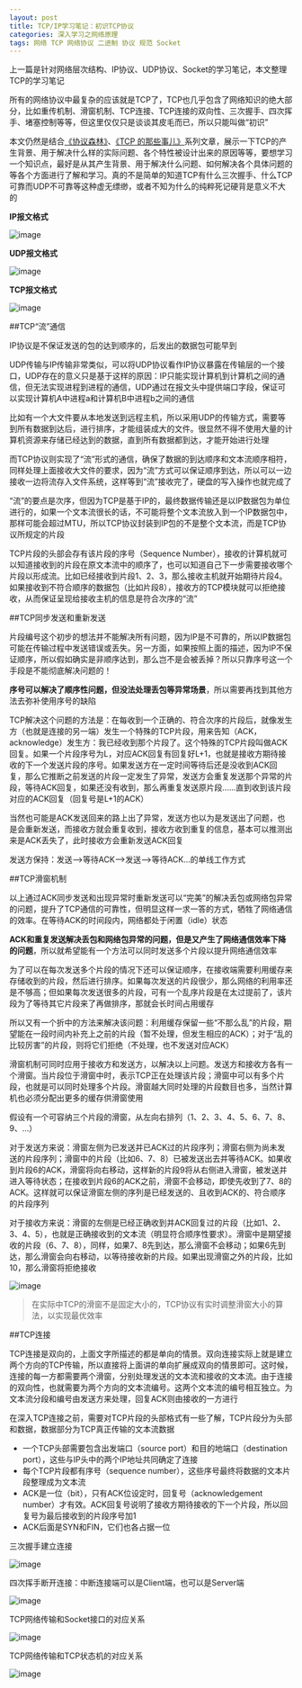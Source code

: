 ```yaml
---
layout: post
title: TCP/IP学习笔记：初识TCP协议
categories: 深入学习之网络原理
tags: 网络 TCP 网络协议 二进制 协议 规范 Socket
---
```


上一篇是针对网络层次结构、IP协议、UDP协议、Socket的学习笔记，本文整理TCP的学习笔记

所有的网络协议中最复杂的应该就是TCP了，TCP也几乎包含了网络知识的绝大部分，比如重传机制、滑窗机制、TCP连接、TCP连接的双向性、三次握手、四次挥手、堵塞控制等等，但这里仅仅只是谈谈其皮毛而已，所以只能叫做“初识”

本文仍然是结合[《协议森林》](http://www.cnblogs.com/vamei/archive/2012/12/05/2802811.html)、[《TCP 的那些事儿》](http://coolshell.cn/articles/11564.html)系列文章，展示一下TCP的产生背景、用于解决什么样的实际问题、各个特性被设计出来的原因等等，要想学习一个知识点，最好是从其产生背景、用于解决什么问题、如何解决各个具体问题的等各个方面进行了解和学习。真的不是简单的知道TCP有什么三次握手、什么TCP可靠而UDP不可靠等这种虚无缥缈，或者不知为什么的纯粹死记硬背是意义不大的

**IP报文格式**

![image](../media/image/2016-10-21/02.png)

**UDP报文格式**

![image](../media/image/2016-10-21/03.png)

**TCP报文格式**

![image](../media/image/2016-10-21/04.png)

##TCP“流”通信

IP协议是不保证发送的包的达到顺序的，后发出的数据包可能早到

UDP传输与IP传输非常类似，可以将UDP协议看作IP协议暴露在传输层的一个接口，UDP存在的意义只是基于这样的原因：IP只能实现计算机到计算机之间的通信，但无法实现进程到进程的通信，UDP通过在报文头中提供端口字段，保证可以实现计算机A中进程a和计算机B中进程b之间的通信

比如有一个大文件要从本地发送到远程主机，所以采用UDP的传输方式，需要等到所有数据到达后，进行排序，才能组装成大的文件。很显然不得不使用大量的计算机资源来存储已经达到的数据，直到所有数据都到达，才能开始进行处理

而TCP协议则实现了“流”形式的通信，确保了数据的到达顺序和文本流顺序相符，同样处理上面接收大文件的要求，因为“流”方式可以保证顺序到达，所以可以一边接收一边将流存入文件系统，这样等到“流”接收完了，硬盘的写入操作也就完成了

“流”的要点是次序，但因为TCP是基于IP的，最终数据传输还是以IP数据包为单位进行的，如果一个文本流很长的话，不可能将整个文本流放入到一个IP数据包中，那样可能会超过MTU，所以TCP协议封装到IP包的不是整个文本流，而是TCP协议所规定的片段

TCP片段的头部会存有该片段的序号（Sequence Number），接收的计算机就可以知道接收到的片段在原文本流中的顺序了，也可以知道自己下一步需要接收哪个片段以形成流。比如已经接收到片段1、2、3，那么接收主机就开始期待片段4。如果接收到不符合顺序的数据包（比如片段8），接收方的TCP模块就可以拒绝接收，从而保证呈现给接收主机的信息是符合次序的“流”

##TCP同步发送和重新发送

片段编号这个初步的想法并不能解决所有问题，因为IP是不可靠的，所以IP数据包可能在传输过程中发送错误或丢失。另一方面，如果按照上面的描述，因为IP不保证顺序，所以假如确实是非顺序达到，那么岂不是会被丢掉？所以只靠序号这一个手段是不能彻底解决问题的！

**序号可以解决了顺序性问题，但没法处理丢包等异常场景**，所以需要再找到其他方法去弥补使用序号的缺陷

TCP解决这个问题的方法是：在每收到一个正确的、符合次序的片段后，就像发生方（也就是连接的另一端）发生一个特殊的TCP片段，用来告知（ACK，acknowledge）发生方：我已经收到那个片段了。这个特殊的TCP片段叫做ACK回复。如果一个片段序号为L，对应ACK回复有回复好L+1，也就是接收方期待接收的下一个发送片段的序号。如果发送方在一定时间等待后还是没收到ACK回复，那么它推断之前发送的片段一定发生了异常，发送方会重复发送那个异常的片段，等待ACK回复，如果还没有收到，那么再重复发送原片段......直到收到该片段对应的ACK回复（回复号是L+1的ACK）

当然也可能是ACK发送回来的路上出了异常，发送方也以为是发送出了问题，也是会重新发送，而接收方就会重复收到，接收方收到重复的信息，基本可以推测出来是ACK丢失了，此时接收方会重新发送ACK回复

发送方保持：发送-->等待ACK-->发送-->等待ACK...的单线工作方式

##TCP滑窗机制

以上通过ACK同步发送和出现异常时重新发送可以“完美”的解决丢包或网络包异常的问题，提升了TCP通信的可靠性，但明显这样一求一答的方式，牺牲了网络通信的效率。在等待ACK的时间段内，网络都处于闲置（idle）状态

**ACK和重复发送解决丢包和网络包异常的问题，但是又产生了网络通信效率下降的问题**，所以就希望能有一个方法可以同时发送多个片段以提升网络通信效率

为了可以在每次发送多个片段的情况下还可以保证顺序，在接收端需要利用缓存来存储收到的片段，然后进行排序。如果每次发送的片段很少，那么网络的利用率还是不够高；但如果每次发送很多的片段，可有一个乱序片段是在太过提前了，该片段为了等待其它片段来了再做排序，那就会长时间占用缓存

所以又有一个折中的方法来解决该问题：利用缓存保留一些“不那么乱”的片段，期望能在一段时间内补充上之前的片段（暂不处理，但发生相应的ACK）；对于“乱的比较厉害”的片段，则将它们拒绝（不处理，也不发送对应ACK）

滑窗机制可同时应用于接收方和发送方，以解决以上问题。发送方和接收方各有一个滑窗。当片段位于滑窗中时，表示TCP正在处理该片段；滑窗中可以有多个片段，也就是可以同时处理多个片段。滑窗越大同时处理的片段数目也多，当然计算机也必须分配出更多的缓存供滑窗使用

假设有一个可容纳三个片段的滑窗，从左向右排列（1、2、3、4、5、6、7、8、9、...）

对于发送方来说：滑窗左侧为已发送并已ACK过的片段序列；滑窗右侧为尚未发送的片段序列；滑窗中的片段（比如6、7、8）已被发送出去并等待ACK。如果收到片段6的ACK，滑窗将向右移动，这样新的片段9将从右侧进入滑窗，被发送并进入等待状态；在接收到片段6的ACK之前，滑窗不会移动，即使先收到了7、8的ACK。这样就可以保证滑窗左侧的序列是已经发送的、且收到ACK的、符合顺序的片段序列

对于接收方来说：滑窗的左侧是已经正确收到并ACK回复过的片段（比如1、2、3、4、5），也就是正确接收到的文本流（明显符合顺序性要求）。滑窗中是期望接收的片段（6、7、8），同样，如果7、8先到达，那么滑窗不会移动；如果6先到达，那么滑窗会向右移动，以等待接收新的片段。如果出现滑窗之外的片段，比如10，那么滑窗将拒绝接收

![image](../media/image/2016-10-23/01.png)

>在实际中TCP的滑窗不是固定大小的，TCP协议有实时调整滑窗大小的算法，以实现最优效率

##TCP连接

TCP连接是双向的，上面文字所描述的都是单向的情景。双向连接实际上就是建立两个方向的TCP传输，所以直接将上面讲的单向扩展成双向的情景即可。这时候，连接的每一方都需要两个滑窗，分别处理发送的文本流和接收的文本流。由于连接的双向性，也就需要为两个方向的文本流编号。这两个文本流的编号相互独立。为文本流分段和编号由发送方来处理，回复ACK则由接收的一方进行

在深入TCP连接之前，需要对TCP片段的头部格式有一些了解，TCP片段分为头部和数据，数据部分为TCP真正传输的文本流数据

* 一个TCP头部需要包含出发端口（source port）和目的地端口（destination port），这些与IP头中的两个IP地址共同确定了连接
* 每个TCP片段都有序号（sequence number），这些序号最终将数据的文本片段整理成为文本流
* ACK是一位（bit），只有ACK位设定时，回复号（acknowledgement number）才有效。ACK回复号说明了接收方期待接收的下一个片段，所以回复号为最后接收到的片段序号加1
* ACK后面是SYN和FIN，它们也各占据一位

三次握手建立连接

![image](../media/image/2016-10-23/02.png)

四次挥手断开连接：中断连接端可以是Client端，也可以是Server端

![image](../media/image/2016-10-23/03.png)

TCP网络传输和Socket接口的对应关系

![image](../media/image/2016-10-23/04.jpg)

TCP网络传输和TCP状态机的对应关系

![image](../media/image/2016-10-23/05.png)
